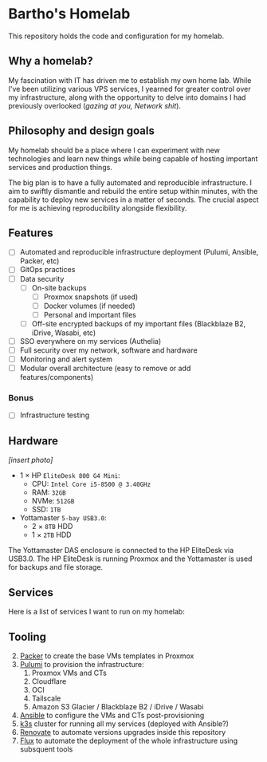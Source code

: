 # Bartho's Homelab

This repository holds the code and configuration for my homelab.

## Why a homelab?

My fascination with IT has driven me to establish my own home lab. While I've been utilizing various VPS services, I yearned for greater control over my infrastructure, along with the opportunity to delve into domains I had previously overlooked (*gazing at you, Network shit*).

## Philosophy and design goals

My homelab should be a place where I can experiment with new technologies and learn new things while being capable of hosting important services and production things.

The big plan is to have a fully automated and reproducible infrastructure. I aim to swiftly dismantle and rebuild the entire setup within minutes, with the capability to deploy new services in a matter of seconds. The crucial aspect for me is achieving reproducibility alongside flexibility.

## Features

- [ ] Automated and reproducible infrastructure deployment (Pulumi, Ansible, Packer, etc)
- [ ] GitOps practices
- [ ] Data security
  - [ ] On-site backups
    - [ ] Proxmox snapshots (if used)
    - [ ] Docker volumes (if needed)
    - [ ] Personal and important files
  - [ ] Off-site encrypted backups of my important files (Blackblaze B2, iDrive, Wasabi, etc)
- [ ] SSO everywhere on my services (Authelia)
- [ ] Full security over my network, software and hardware
- [ ] Monitoring and alert system
- [ ] Modular overall architecture (easy to remove or add features/components)

### Bonus
- [ ] Infrastructure testing

## Hardware

*[insert photo]*

- 1 × HP `EliteDesk 800 G4 Mini`:
    - CPU: `Intel Core i5-8500 @ 3.40GHz`
    - RAM: `32GB`
    - NVMe: `512GB`
    - SSD: `1TB`
- Yottamaster `5-bay USB3.0`:
    - 2 × `8TB` HDD
    - 1 × `2TB` HDD

The Yottamaster DAS enclosure is connected to the HP EliteDesk via USB3.0. The HP EliteDesk is running Proxmox and the Yottamaster is used for backups and file storage.

## Services

Here is a list of services I want to run on my homelab:

## Tooling

2. [Packer](https://www.packer.io/) to create the base VMs templates in Proxmox
3. [Pulumi](https://www.pulumi.com/) to provision the infrastructure:
   1. Proxmox VMs and CTs
   2. Cloudflare
   3. OCI
   4. Tailscale
   5. Amazon S3 Glacier / Blackblaze B2 / iDrive / Wasabi
4. [Ansible](https://www.ansible.com/) to configure the VMs and CTs post-provisioning
5. [k3s](https://k3s.io/) cluster for running all my services (deployed with Ansible?)
6. [Renovate](https://www.whitesourcesoftware.com/free-developer-tools/renovate/) to automate versions upgrades inside this repository
7. [Flux](https://fluxcd.io/) to automate the deployment of the whole infrastructure using subsquent tools